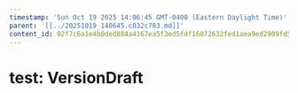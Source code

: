```yaml
---
timestamp: 'Sun Oct 19 2025 14:06:45 GMT-0400 (Eastern Daylight Time)'
parent: '[[../20251019_140645.c032c783.md]]'
content_id: 02f7c6a1e4b0ded884a4167ea5f3ed5fdf16072632fed1aea9ed2909fd5fee52
---
```


# test: VersionDraft
